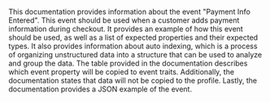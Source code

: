 This documentation provides information about the event "Payment Info Entered". This event should be used when a customer adds payment information during checkout. It provides an example of how this event should be used, as well as a list of expected properties and their expected types. It also provides information about auto indexing, which is a process of organizing unstructured data into a structure that can be used to analyze and group the data. The table provided in the documentation describes which event property will be copied to event traits. Additionally, the documentation states that data will not be copied to the profile. Lastly, the documentation provides a JSON example of the event.

